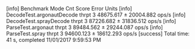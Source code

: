 



[info] Benchmark                   Mode  Cnt      Score       Error  Units
[info] DecodeTest.argonautDecode  thrpt    3  48675.617 ± 20004.882  ops/s
[info] DecodeTest.sprayDecode     thrpt    3  87226.682 ± 31836.512  ops/s
[info] ParseTest.argonaut         thrpt    3  89484.562 ± 29244.087  ops/s
[info] ParseTest.spray            thrpt    3  94600.123 ± 18612.293  ops/s
[success] Total time: 41 s, completed 11/01/2017 9:59:53 PM